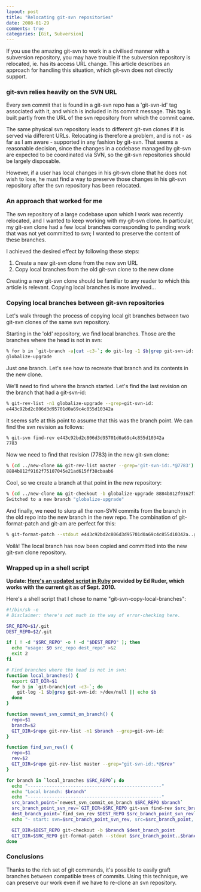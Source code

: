 ```yaml
---
layout: post
title: "Relocating git-svn repositories"
date: 2008-01-29
comments: true
categories: [Git, Subversion]
---
```


If you use the amazing git-svn to work in a civilised manner with a
subversion repository, you may have trouble if the subversion
repository is relocated, ie. has its access URL change.  This article
describes an approach for handling this situation, which git-svn does
not directly support.

<!-- more -->

### git-svn relies heavily on the SVN URL

Every svn commit that is found in a git-svn repo has a 'git-svn-id'
tag associated with it, and which is included in its commit message.
This tag is built partly from the URL of the svn repository from which
the commit came.

The same physical svn repository leads to different git-svn clones if
it is served via different URLs.  Relocating is therefore a problem,
and is not - as far as I am aware - supported in any fashion by
git-svn.  That seems a reasonable decision, since the changes in a
codebase managed by git-svn are expected to be coordinated via SVN, so
the git-svn repositories should be largely disposable.

However, if a user has local changes in his git-svn clone that he does
not wish to lose, he must find a way to preserve those changes in his
git-svn repository after the svn repository has been relocated.

### An approach that worked for me

The svn repository of a large codebase upon which I work was recently
relocated, and I wanted to keep working with my git-svn clone.  In
particular, my git-svn clone had a few local branches corresponding to
pending work that was not yet committed to svn; I wanted to preserve
the content of these branches.

I achieved the desired effect by following these steps:

1.  Create a new git-svn clone from the new svn URL
2.  Copy local branches from the old git-svn clone to the new clone


Creating a new git-svn clone should be familiar to any reader to which
this article is relevant.  Copying local branches is more involved...

### Copying local branches between git-svn repositories

Let's walk through the process of copying local git branches between
two git-svn clones of the same svn repository.

Starting in the 'old' repository, we find local branches.  Those are the branches where the head is not in svn:

```bash
% for b in `git-branch -a|cut -c3-`; do git-log -1 $b|grep git-svn-id: >/dev/null || echo $b; done
globalize-upgrade
```

Just one branch.  Let's see how to recreate that branch and its contents in the new clone.

We'll need to find where the branch started.  Let's find the last
revision on the branch that had a git-svn-id:

```bash
% git-rev-list -n1 globalize-upgrade --grep=git-svn-id:
e443c92bd2c806d3d95701d0a69c4c855d10342a
```

It seems safe at this point to assume that this was the branch point.
We can find the svn revision as follows:

```bash
% git-svn find-rev e443c92bd2c806d3d95701d0a69c4c855d10342a
7783
```

Now we need to find that revision (7783) in the new git-svn clone:

```bash
% (cd ../new-clone && git-rev-list master --grep='git-svn-id:.*@7783')
8884b812f9162f75107045e21ad615ff38cbaab6
```

Cool, so we create a branch at that point in the new repository:

```bash
% (cd ../new-clone && git-checkout -b globalize-upgrade 8884b812f9162f75107045e21ad615ff38cbaab6)
Switched to a new branch "globalize-upgrade"
```

And finally, we need to slurp all the non-SVN commits from the branch in the old repo into the new branch in the new repo.  The combination of git-format-patch and git-am are perfect for this:

```bash
% git-format-patch --stdout e443c92bd2c806d3d95701d0a69c4c855d10342a..globalize-upgrade|(cd ../iss-git2 && git-am)
```

Voilà! The local branch has now been copied and committed into the new git-svn clone repository.

### Wrapped up in a shell script

**Update: [Here's an updated script in Ruby](http://gist.github.com/591602) provided by Ed Ruder, which works with the current git as of Sept. 2010.**

Here's a shell script that I chose to name "git-svn-copy-local-branches":

```bash
#!/bin/sh -e
# Disclaimer: there's not much in the way of error-checking here.

SRC_REPO=$1/.git
DEST_REPO=$2/.git

if [ ! -d "$SRC_REPO" -o ! -d "$DEST_REPO" ]; then
  echo "usage: $0 src_repo dest_repo" >&2
  exit 2
fi

# Find branches where the head is not in svn:
function local_branches() {
  export GIT_DIR=$1
  for b in `git-branch|cut -c3-`; do
    git-log -1 $b|grep git-svn-id: >/dev/null || echo $b
  done
}

function newest_svn_commit_on_branch() {
  repo=$1
  branch=$2
  GIT_DIR=$repo git-rev-list -n1 $branch --grep=git-svn-id:
}

function find_svn_rev() {
  repo=$1
  rev=$2
  GIT_DIR=$repo git-rev-list master --grep="git-svn-id:.*@$rev"
}

for branch in `local_branches $SRC_REPO`; do
  echo "--------------------------------------------------"
  echo "Local branch: $branch"
  echo "--------------------------------------------------"
  src_branch_point=`newest_svn_commit_on_branch $SRC_REPO $branch`
  src_branch_point_svn_rev=`GIT_DIR=$SRC_REPO git-svn find-rev $src_branch_point`
  dest_branch_point=`find_svn_rev $DEST_REPO $src_branch_point_svn_rev`
  echo "- start: svn=$src_branch_point_svn_rev, src=$src_branch_point, dest=$dest_branch_point"

  GIT_DIR=$DEST_REPO git-checkout -b $branch $dest_branch_point
  GIT_DIR=$SRC_REPO git-format-patch --stdout $src_branch_point..$branch|(GIT_DIR=$DEST_REPO git-am)
done
```

### Conclusions

Thanks to the rich set of git commands, it's possible to easily graft branches between compatible trees of commits.  Using this technique, we can preserve our work even if we have to re-clone an svn repository.
